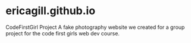 # ericagill.github.io
CodeFirstGirl Project
A fake photography website we created for a group project for the code first girls web dev course.
